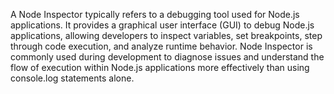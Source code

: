 A Node Inspector typically refers to a debugging tool used for Node.js applications. It provides a graphical user interface (GUI) to debug Node.js applications, allowing developers to inspect variables, set breakpoints, step through code execution, and analyze runtime behavior. Node Inspector is commonly used during development to diagnose issues and understand the flow of execution within Node.js applications more effectively than using console.log statements alone.
